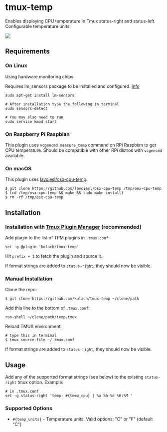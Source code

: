# tmux-temp

Enables displaying CPU temperature in Tmux status-right and status-left. Configurable temperature units.

![](./screenshots/screenshot.png)

## Requirements
### On Linux
Using hardware monitoring chips

Requires lm_sensors package to be installed and configured.
[info](https://github.com/lm-sensors/lm-sensors/blob/master/README)

```
sudo apt-get install lm-sensors

# After installation type the following in terminal
sudo sensors-detect

# You may also need to run
sudo service kmod start
```

### On Raspberry Pi Raspbian

This plugin uses `vcgencmd measure_temp` command on RPi Raspbian to get CPU temperature.
Should be compatible with other RPi distros with `vcgencmd` available.

### On macOS

This plugin uses [lavoiesl/osx-cpu-temp](https://github.com/lavoiesl/osx-cpu-temp).

```console
$ git clone https://github.com/lavoiesl/osx-cpu-temp /tmp/osx-cpu-temp
$ (cd /tmp/osx-cpu-temp && make && sudo make install)
$ rm -rf /tmp/osx-cpu-temp
```

## Installation
### Installation with [Tmux Plugin Manager](https://github.com/tmux-plugins/tpm) (recommended)

Add plugin to the list of TPM plugins in `.tmux.conf`:

    set -g @plugin 'kolach/tmux-temp'

Hit `prefix + I` to fetch the plugin and source it.

If format strings are added to `status-right`, they should now be visible.

### Manual Installation

Clone the repo:

    $ git clone https://github.com/kolach/tmux-temp ~/clone/path

Add this line to the bottom of `.tmux.conf`:

    run-shell ~/clone/path/temp.tmux

Reload TMUX environment:

    # type this in terminal
    $ tmux source-file ~/.tmux.conf

If format strings are added to `status-right`, they should now be visible.

## Usage

Add any of the supported format strings (see below) to the existing `status-right` tmux option.
Example:

    # in .tmux.conf
    set -g status-right 'temp: #{temp_cpu} | %a %h-%d %H:%M '

### Supported Options

- `#{temp_units}` - Temperature units. Valid options: "C" or "F" (default "C")

